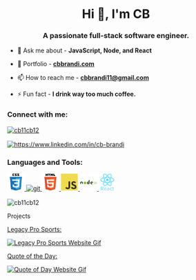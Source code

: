 <h1 align="center">Hi 👋, I'm CB</h1>
<h3 align="center">A passionate full-stack software engineer.</h3>

- 💬 Ask me about - **JavaScript, Node, and React**

- 📁 Portfolio - <a href="https://cbbrandi.com" target="_blank">**cbbrandi.com**</a>

- 📫 How to reach me - **cbbrandi11@gmail.com** 

- ⚡ Fun fact - **I drink way too much coffee.**

<h3 align="left">Connect with me:</h3>
<p align="left">
<a href="https://twitter.com/cb11cb12" target="_blank"><img align="center" src="https://raw.githubusercontent.com/rahuldkjain/github-profile-readme-generator/master/src/images/icons/Social/twitter.svg" alt="cb11cb12" height="30" width="40" /></a>
  
<a href="https://linkedin.com/in/https://www.linkedin.com/in/cb-brandi" target="_blank"><img align="center" src="https://raw.githubusercontent.com/rahuldkjain/github-profile-readme-generator/master/src/images/icons/Social/linked-in-alt.svg" alt="https://www.linkedin.com/in/cb-brandi" height="30" width="40" /></a>
</p>

<h3 align="left">Languages and Tools:</h3>
<p align="left"> <a href="https://www.w3schools.com/css/" target="_blank" rel="noreferrer"> <img src="https://raw.githubusercontent.com/devicons/devicon/master/icons/css3/css3-original-wordmark.svg" alt="css3" width="40" height="40"/> </a> <a href="https://git-scm.com/" target="_blank" rel="noreferrer"> <img src="https://www.vectorlogo.zone/logos/git-scm/git-scm-icon.svg" alt="git" width="40" height="40"/> </a> <a href="https://www.w3.org/html/" target="_blank" rel="noreferrer"> <img src="https://raw.githubusercontent.com/devicons/devicon/master/icons/html5/html5-original-wordmark.svg" alt="html5" width="40" height="40"/> </a> <a href="https://developer.mozilla.org/en-US/docs/Web/JavaScript" target="_blank" rel="noreferrer"> <img src="https://raw.githubusercontent.com/devicons/devicon/master/icons/javascript/javascript-original.svg" alt="javascript" width="40" height="40"/> </a> <a href="https://nodejs.org" target="_blank" rel="noreferrer"> <img src="https://raw.githubusercontent.com/devicons/devicon/master/icons/nodejs/nodejs-original-wordmark.svg" alt="nodejs" width="40" height="40"/> </a> <a href="https://reactjs.org/" target="_blank" rel="noreferrer"> <img src="https://raw.githubusercontent.com/devicons/devicon/master/icons/react/react-original-wordmark.svg" alt="react" width="40" height="40"/> </a> </p>

<p><img align="center" src="https://github-readme-streak-stats.herokuapp.com/?user=cb11cb12&" alt="cb11cb12" /></p>

Projects

<p><a href="https://legacyprosports.netlify.app" target="_blank">Legacy Pro Sports:</a></p>
<span class="image main"><a href="https://legacyprosports.netlify.app" target="_blank"><img src="https://github.com/cb11cb12/cb11cb12/blob/main/ezgif.com-gif-maker.gif" alt="Legacy Pro Sports Website Gif" /></a></span>
<br>
<p><a href="https://quoteofday.netlify.app" target="_blank">Quote of the Day:</a></p>
<span class="image main"><a href="https://quoteofday.netlify.app" target="_blank"> <img src="https://github.com/cb11cb12/cb11cb12/blob/main/QuoteOfDay.gif" alt="Quote of Day Website Gif" /></a></span>


